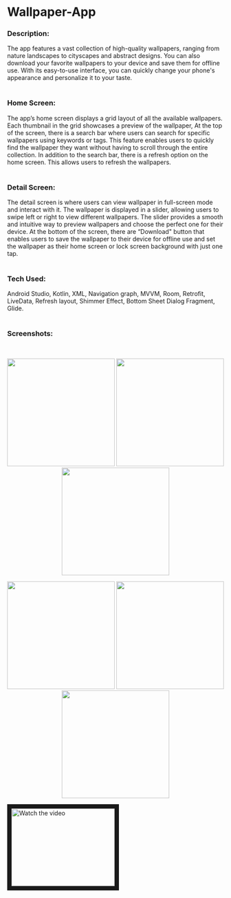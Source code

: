 # Wallpaper-App

### Description:<br>
The app features a vast collection of high-quality wallpapers, ranging from nature landscapes to cityscapes and abstract designs. You can also download your favorite wallpapers to your device and save them for offline use. With its easy-to-use interface, you can quickly change your phone's appearance and personalize it to your taste.
<br>
<br>

### Home Screen:<br>
The app’s home screen displays a grid layout of all the available wallpapers. Each thumbnail in the grid showcases a preview of the wallpaper, At the top of the screen, there is a search bar where users can search for specific wallpapers using keywords or tags. This feature enables users to quickly find the wallpaper they want without having to scroll through the entire collection. In addition to the search bar, there is a refresh option on the home screen. This allows users to refresh the wallpapers.
<br>
<br>

### Detail Screen:<br>
The detail screen is where users can view wallpaper in full-screen mode and interact with it. The wallpaper is displayed in a slider, allowing users to swipe left or right to view different wallpapers. The slider provides a smooth and intuitive way to preview wallpapers and choose the perfect one for their device. At the bottom of the screen, there are “Download" button that enables users to save the wallpaper to their device for offline use and set the wallpaper as their home screen or lock screen background with just one tap.
<br>
<br>

### Tech Used: <br>
Android Studio, Kotlin, XML, Navigation graph, MVVM, Room, Retrofit, LiveData, Refresh layout, Shimmer Effect, Bottom Sheet Dialog Fragment, Glide.
<br>
<br>
### Screenshots: <br>
<br>
<!-- ![shimmer effect](https://user-images.githubusercontent.com/100696254/216515441-f5ecb8a0-f57f-4446-8c38-d953fddc3cf2.jpg) -->
<p align="center">
  <img src="https://user-images.githubusercontent.com/100696254/216515441-f5ecb8a0-f57f-4446-8c38-d953fddc3cf2.jpg" width="250">
  <img src="https://user-images.githubusercontent.com/100696254/216515374-05976dce-28ea-4eef-9b57-ac507681a40d.jpg" width="250">
  <img src="https://user-images.githubusercontent.com/100696254/216515418-2fc06bb7-c631-45d0-995b-0d3dc69dff0a.jpg" width="250">
</p> 

<p align="center">
  <img src="https://user-images.githubusercontent.com/100696254/216515434-9dad6969-40bb-459f-8402-1a2ce64dd66a.jpg" width="250">
  <img src="https://user-images.githubusercontent.com/100696254/216517960-df6b2c52-e075-4e84-936d-650d8f368356.jpg" width="250">
  <img src="https://user-images.githubusercontent.com/100696254/216515469-6b879e1b-4435-40a8-a120-fde0c17ff2f8.jpg" width="250">
</p>


<a href="https://youtu.be/q2vPgcyBM1I" target="_blank">
 <img src="https://user-images.githubusercontent.com/100696254/218265426-2a368ecd-92bb-48aa-ad6d-63cd19887286.png" alt="Watch the video" width="240" height="180" border="10" />
</a>

